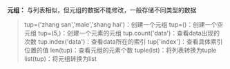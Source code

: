 **元组：** 与列表相似，但元组的数据不能修改，一般存储不同类型的数据

> tup=('zhang san','male','shang hai')：创建一个元组
> tup=()：创建一个空元组
> tup=(5,)：创建一个元素的元组
> tup.count('data')：查看data出现的次数
> tup.index('data')：查看data所在的索引
> tup['index']：查看具体索引位置的值
> len(tup)：查看元组的元素个数
> tuple(lst)：将列表转换为tuple
> list(tup)：将元组转换为list